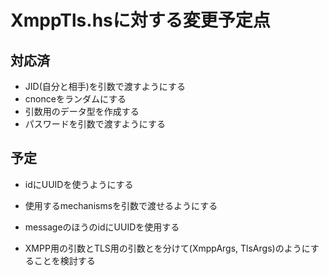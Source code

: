 XmppTls.hsに対する変更予定点
============================

対応済
------

* JID(自分と相手)を引数で渡すようにする
* cnonceをランダムにする
* 引数用のデータ型を作成する
* パスワードを引数で渡すようにする

予定
----

* idにUUIDを使うようにする
* 使用するmechanismsを引数で渡せるようにする
* messageのほうのidにUUIDを使用する

* XMPP用の引数とTLS用の引数とを分けて(XmppArgs, TlsArgs)のようにすることを検討する
